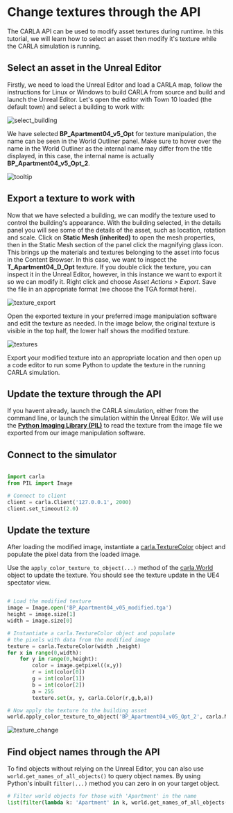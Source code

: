 # Change textures through the API

The CARLA API can be used to modify asset textures during runtime. In this tutorial, we will learn how to select an asset then modify it's texture while the CARLA simulation is running. 

## Select an asset in the Unreal Editor

Firstly, we need to load the Unreal Editor and load a CARLA map, follow the instructions for Linux or Windows to build CARLA from source and build and launch the Unreal Editor. Let's open the editor with Town 10 loaded (the default town) and select a building to work with:

![select_building](../img/tuto_G_texture_streaming/building_selected.png)

We have selected __BP_Apartment04_v5_Opt__ for texture manipulation, the name can be seen in the World Outliner panel. Make sure to hover over the name in the World Outliner as the internal name may differ from the title displayed, in this case, the internal name is actually __BP_Apartment04_v5_Opt_2__.

![tooltip](../img/tuto_G_texture_streaming/tooltip_name.png)

## Export a texture to work with

Now that we have selected a building, we can modify the texture used to control the building's appearance. With the building selected, in the details panel you will see some of the details of the asset, such as location, rotation and scale. Click on __Static Mesh (inherited)__ to open the mesh properties, then in the Static Mesh section of the panel click the magnifying glass icon. This brings up the materials and textures belonging to the asset into focus in the Content Browser. In this case, we want to inspect the __T_Apartment04_D_Opt__ texture. If you double click the texture, you can inspect it in the Unreal Editor, however, in this instance we want to export it so we can modify it. Right click and choose *Asset Actions > Export*. Save the file in an appropriate format (we choose the TGA format here).

![texture_export](../img/tuto_G_texture_streaming/texture_export.png)

Open the exported texture in your preferred image manipulation software and edit the texture as needed. In the image below, the original texture is visible in the top half, the lower half shows the modified texture.

![textures](../img/tuto_G_texture_streaming/textures.png)

Export your modified texture into an appropriate location and then open up a code editor to run some Python to update the texture in the running CARLA simulation.

## Update the texture through the API

If you havent already, launch the CARLA simulation, either from the command line, or launch the simulation within the Unreal Editor. We will use the [__Python Imaging Library (PIL)__](https://pillow.readthedocs.io/en/stable/) to read the texture from the image file we exported from our image manipulation software.

## Connect to the simulator

```py

import carla
from PIL import Image

# Connect to client
client = carla.Client('127.0.0.1', 2000)
client.set_timeout(2.0)

```

## Update the texture

After loading the modified image, instantiate a [carla.TextureColor](python_api.md#carla.TextureColor) object and populate the pixel data from the loaded image.

Use the `apply_color_texture_to_object(...)` method of the [carla.World](python_api.md#carla.World) object to update the texture. You should see the texture update in the UE4 spectator view. 


```py

# Load the modified texture
image = Image.open('BP_Apartment04_v05_modified.tga')
height = image.size[1]
width = image.size[0]

# Instantiate a carla.TextureColor object and populate
# the pixels with data from the modified image
texture = carla.TextureColor(width ,height)
for x in range(0,width):
    for y in range(0,height):
        color = image.getpixel((x,y))
        r = int(color[0])
        g = int(color[1])
        b = int(color[2])
        a = 255
        texture.set(x, y, carla.Color(r,g,b,a))

# Now apply the texture to the building asset
world.apply_color_texture_to_object('BP_Apartment04_v05_Opt_2', carla.MaterialParameter.Diffuse, texture)

```

![texture_change](../img/tuto_G_texture_streaming/texture_change.gif)

## Find object names through the API


To find objects without relying on the Unreal Editor, you can also use `world.get_names_of_all_objects()` to query object names. By using Python's inbuilt `filter(...)` method you can zero in on your target object.

```py
# Filter world objects for those with 'Apartment' in the name
list(filter(lambda k: 'Apartment' in k, world.get_names_of_all_objects()))
```